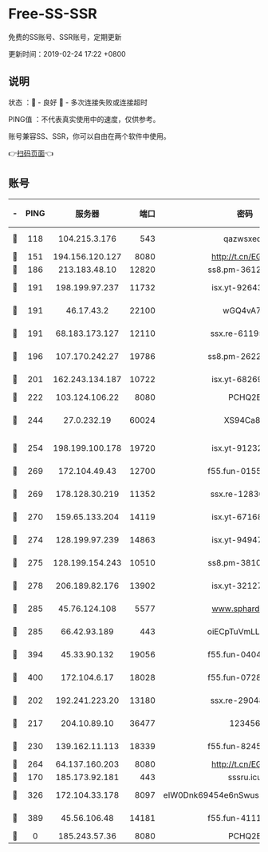 # Free-SS-SSR

免费的SS账号、SSR账号，定期更新

更新时间：2019-02-24 17:22 +0800

## 说明

状态     ：🙂 - 良好 🙁 - 多次连接失败或连接超时

PING值   ：不代表真实使用中的速度，仅供参考。

账号兼容SS、SSR，你可以自由在两个软件中使用。

👉[扫码页面](https://liesauer.github.io/free-ss-ssr.github.io/)👈

## 账号

|-|PING|服务器|端口|密码|加密方式|区域|
|:----:|:----:|:-----:|-----:|:----:|:----:|:----:|
|🙂|118|104.215.3.176|543|qazwsxedc|aes-256-gcm|JP|
|🙂|151|194.156.120.127|8080|http://t.cn/EGJIyrl|rc4-md5|RU|
|🙂|186|213.183.48.10|12820|ss8.pm-36124269|rc4-md5|RU|
|🙂|191|198.199.97.237|11732|isx.yt-92643229|aes-256-cfb|US|
|🙂|191|46.17.43.2|22100|wGQ4vA7D|aes-256-gcm|RU|
|🙂|191|68.183.173.127|12110|ssx.re-61195437|aes-256-cfb|US|
|🙂|196|107.170.242.27|19786|ss8.pm-26221677|aes-256-cfb|US|
|🙂|201|162.243.134.187|10722|isx.yt-68269758|aes-256-cfb|US|
|🙂|222|103.124.106.22|8080|PCHQ2E|rc4-md5|US|
|🙂|244|27.0.232.19|60024|XS94Ca8K|xchacha20-ietf-poly1305|HK|
|🙂|254|198.199.100.178|19720|isx.yt-91232845|aes-256-cfb|US|
|🙂|269|172.104.49.43|12700|f55.fun-01558008|aes-256-cfb|SG|
|🙂|269|178.128.30.219|11352|ssx.re-12830848|aes-256-cfb|SG|
|🙂|270|159.65.133.204|14119|isx.yt-67168990|aes-256-cfb|SG|
|🙂|274|128.199.97.239|14863|isx.yt-94947792|aes-256-cfb|SG|
|🙂|275|128.199.154.243|10510|ss8.pm-38103435|aes-256-cfb|SG|
|🙂|278|206.189.82.176|13902|isx.yt-32127764|aes-256-cfb|SG|
|🙂|285|45.76.124.108|5577|www.sphard.com|aes-256-cfb|AU|
|🙂|285|66.42.93.189|443|oiECpTuVmLLxk4Ts|aes-256-cfb|US|
|🙂|394|45.33.90.132|19056|f55.fun-04047720|aes-256-cfb|US|
|🙂|400|172.104.6.17|18028|f55.fun-07282375|aes-256-cfb|US|
|🙂|202|192.241.223.20|13180|ssx.re-29048876|aes-256-cfb|US|
|🙂|217|204.10.89.10|36477|123456|aes-256-cfb|US|
|🙂|230|139.162.11.113|18339|f55.fun-82455292|aes-256-cfb|SG|
|🙂|264|64.137.160.203|8080|http://t.cn/EGJIyrl|rc4-md5|CA|
|🙁|170|185.173.92.181|443|sssru.icu|rc4-md5|RU|
|🙁|326|172.104.33.178|8097|eIW0Dnk69454e6nSwuspv9DmS201tQ0D|aes-256-cfb|SG|
|🙁|389|45.56.106.48|14181|f55.fun-41115808|aes-256-cfb|US|
|🙁|0|185.243.57.36|8080|PCHQ2E|rc4-md5|US|
